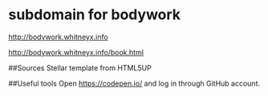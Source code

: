 # subdomain for bodywork 

http://bodywork.whitneyx.info

http://bodywork.whitneyx.info/book.html

##Sources
Stellar template from HTML5UP

##Useful tools
Open https://codepen.io/ and log in through GitHub account. 



